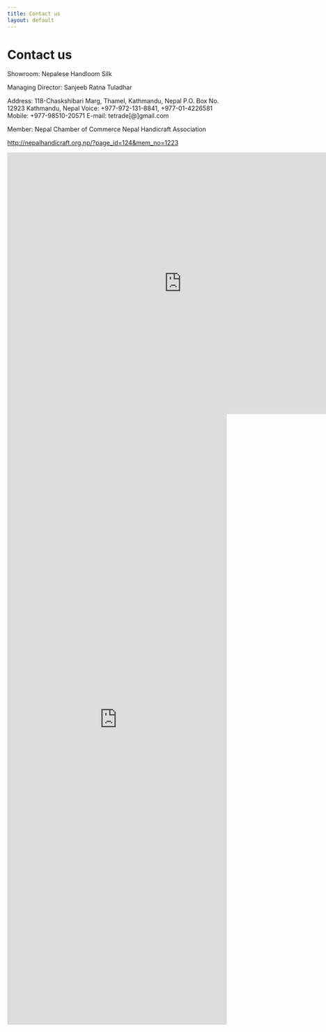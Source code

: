 ```yaml
---
title: Contact us
layout: default
---
```


<div class="heading-block">
    <h1><span>Contact</span> us</h1>
    <span></span>
</div>

Showroom: Nepalese Handloom Silk

Managing Director: Sanjeeb Ratna Tuladhar

Address: 118-Chaskshibari Marg, Thamel, Kathmandu, Nepal P.O. Box No. 12923 Kathmandu, Nepal Voice: +977-972-131-8841, +977-01-4226581 Mobile: +977-98510-20571 E-mail: tetrade[@]gmail.com

Member: Nepal Chamber of Commerce Nepal Handicraft Association

http://nepalhandicraft.org.np/?page_id=124&mem_no=1223

<iframe src="https://www.google.com/maps/embed?pb=!1m18!1m12!1m3!1d635.2758889771907!2d85.30985391227941!3d27.712955313516293!2m3!1f0!2f0!3f0!3m2!1i1024!2i768!4f13.1!3m3!1m2!1s0x0%3A0xb0e180b2c68621a4!2sNepalese+Handloom+Silk!5e0!3m2!1sen!2sus!4v1526184922395" width="800" height="600" frameborder="0" style="border:0" allowfullscreen></iframe>

<iframe src="https://docs.google.com/forms/d/e/1FAIpQLSfDJcS_-5sI--0p4Fq4-aWLNgwz2mfhqKylImLEMSnRBVResQ/viewform?embedded=true" width="100%" height="1400px" frameborder="0" marginheight="0" marginwidth="0">Loading...</iframe>




